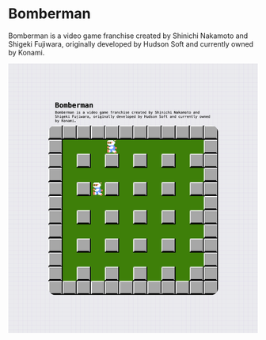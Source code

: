 # Bomberman
Bomberman is a video game franchise created by Shinichi Nakamoto and Shigeki Fujiwara, originally developed by Hudson Soft and currently owned by Konami.

![alt text](https://github.com/thepetruha/bomberman/blob/main/demo.png?raw=true)